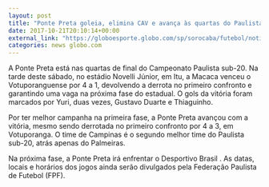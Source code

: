 ```yaml
---
layout: post
title: "Ponte Preta goleia, elimina CAV e avança às quartas do Paulista sub-20"
date: 2017-10-21T20:10:14+00:00
external_link: "https://globoesporte.globo.com/sp/sorocaba/futebol/noticia/ponte-preta-goleia-elimina-cav-e-avanca-as-quartas-do-paulista-sub-20.ghtml"
categories: news globo.com
---
```

 
 
 

 
 
 
 

A Ponte Preta está nas quartas de final do Campeonato Paulista sub-20. Na tarde deste sábado, no estádio Novelli Júnior, em Itu, a Macaca venceu o Votuporanguense por 4 a 1, devolvendo a derrota no primeiro confronto e garantindo uma vaga na próxima fase do estadual. O gols da vitória foram marcados por Yuri, duas vezes, Gustavo Duarte e Thiaguinho.

 
 
 

Por ter melhor campanha na primeira fase, a Ponte Preta avançou com a vitória, mesmo sendo derrotada no primeiro confronto por 4 a 3, em Votuporanga. O time de Campinas é o segundo melhor time do Paulista sub-20, atrás apenas do Palmeiras.

 
 
 
 

Na próxima fase, a Ponte Preta irá enfrentar o Desportivo Brasil . As datas, locais e horários dos jogos ainda serão divulgados pela Federação Paulista de Futebol (FPF).

 
 
 
